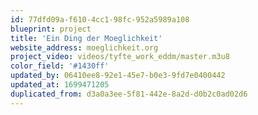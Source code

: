 ```yaml
---
id: 77dfd09a-f610-4cc1-98fc-952a5989a108
blueprint: project
title: 'Ein Ding der Moeglichkeit'
website_address: moeglichkeit.org
project_video: videos/tyfte_work_eddm/master.m3u8
color_field: '#1430ff'
updated_by: 06410ee8-92e1-45e7-b0e3-9fd7e0400442
updated_at: 1699471205
duplicated_from: d3a0a3ee-5f81-442e-8a2d-d0b2c0ad02d6
---
```

